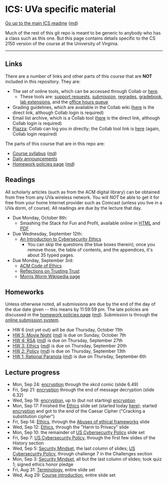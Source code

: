 ICS: UVa specific material
==========================

[Go up to the main ICS readme](../readme.html) ([md](../readme.md))

Much of the rest of this git repo is meant to be generic to anybody who has a class such as this one. But this page contains details specific to the CS 2150 version of the course at the University of Virginia.

------------------------------------------------------------

Links
-----

There are a number of links and other parts of this course that are **NOT** included in this repository.  They are:

- The set of online tools, which can be accessed through Collab or [here][160].
    - These tools are: [support requests][161], [submission][162], [regrades][163], [gradebook][164], [lab extensions][165], and the [office hours queue][166]
- Grading guidelines, which are available in the Collab wiki ([here][171] is the direct link, although Collab login is required)
- Email list archive, which is a Collab tool ([here][170] is the direct link, although Collab login is required)
- [Piazza][152]; Collab can log you in directly; the Collab tool link is [here][172] (again, Collab login required)

The parts of this course that are in this repo are:

- [Course syllabus](syllabus.html) ([md](syllabus.md))
- [Daily announcements](daily-announcements.html#/)
- [Homework policies page](hw-policies.html) ([md](hw-policies.md))


Readings
--------

All scholarly articles (such as from the ACM digital library) can be obtained from free from any UVa wireless network.  You will *NOT* be able to get it for free from your home Internet provider such as Comcast (unless you live in a UVa dorm, of course).  All readings are due by the lecture that day.


- Due Monday, October 8th:
    - Smashing the Stack for Fun and Profit, available online in [HTML](http://phrack.org/issues/49/14.html ) and [PDF](http://www-inst.eecs.berkeley.edu/~cs161/fa08/papers/stack_smashing.pdf)
- Due Wednesday, September 12th:
    - [An Introduction to Cybersecurity Ethics](https://www.scu.edu/media/ethics-center/technology-ethics/IntroToCybersecurityEthics.pdf)
	    - You can skip the questions (the blue boxes therein); once you remove those, the table of contents, and the appendices, it's about 35 typed pages.
- Due Monday, September 3rd:
	- [ACM Code of Ethics](https://www.acm.org/code-of-ethics)
    - [Reflections on Trusting Trust](https://dl.acm.org/citation.cfm?id=358210)
	- [Morris Worm Wikipedia page](https://en.wikipedia.org/wiki/Morris_worm)

Homeworks
-----------

Unless otherwise noted, all submissions are due by the end of the day
of the due date given -- this means by 11:59:59 pm.  The late policies are discussed in the [homework policies page](hw-policies.html) ([md](hw-policies.md)).  Submission is through the [online submission system][162].

- HW 6 (not yet out) will be due Thursday, October 11th
- [HW 5: Movie Night](../hws/hw-movie-night.html) ([md](../hws/hw-movie-night.html)) is due on Sunday, October 7th
- [HW 4: RSA](../hws/hw-rsa.html) ([md](../hws/hw-rsa.md)) is due on Thursday, September 27th
- [HW 3: Ethics](../hws/hw-ethics.html) ([md](../hws/hw-ethics.md)) is due on Thursday, September 20th
- [HW 2: Policy](../hws/hw-policy.html) ([md](../hws/hw-policy.md)) is due on Thursday, September 13th 
- [HW 1: Rational Paranoia](../hws/hw-paranoia.html) ([md](../hws/hw-paranoia.md)) is due on Thursday, September 6th 



Lecture progress
----------------

- Mon, Sep 24: [encryption](../slides/encryption.html#/rsa) through the xkcd comic (slide 6.49)
- Fri, Sep 21: [encryption](../slides/encryption.html#/rsa) through the end of message decryption (slide 6.32)
- Wed, Sep 19: [encryption](../slides/encryption.html#/), up to (but not starting) [encryption](../slides/encryption.html#/rsa)
- Mon, Sep 17: Finished the [Ethics](../slides/ethics.html#/) slide set (started today [here](../slides/ethics.html#/6/13)); started [encryption](../slides/encryption.html#/) and got to the end of the Caesar Cipher ("Cracking a substitution cipher")
- Fri, Sep 14: [Ethics](../slides/ethics.html#/), through the [Abuses of ethical frameworks](../slides/ethics.html#/6/13) slide
- Wed, Sep 12: [Ethics](../slides/ethics.html#/), through the "Harm to Privacy" slide
- Mon, Sep 10: the remainder of [US Cybersecurity Policy](../slides/policy.html#/) slide set
- Fri, Sep 7: [US Cybersecurity Policy](../slides/policy.html#/), through the first few slides of the History section
- Wed, Sep 5: [Security Mindset](../slides/security-mindset.html#/), the last column of slides; [US Cybersecurity Policy](../slides/policy.html#/), through challenge 7 in the Challenges section
- Mon, Sep 3: [Security Mindset](../slides/security-mindset.html#/), all but the last column of slides; took quiz 1; signed ethics honor pledge
- Fri, Aug 31: [Terminology](../slides/terminology.html#/), entire slide set
- Wed, Aug 29: [Course introduction](../slides/introduction.html#/), entire slide set


[152]: https://piazza.com/class/jlbqx6s57xq3we

[160]: https://libra.cs.virginia.edu/~pedagogy/
[161]: https://libra.cs.virginia.edu/~pedagogy/support.php
[162]: https://libra.cs.virginia.edu/~pedagogy/submit.php
[163]: https://libra.cs.virginia.edu/~pedagogy/regrades.php
[164]: https://libra.cs.virginia.edu/~pedagogy/gradebook.php
[165]: https://libra.cs.virginia.edu/~pedagogy/labextension.php
[166]: https://libra.cs.virginia.edu/~pedagogy/queue.php

[170]: https://collab.its.virginia.edu/portal/site/2461b270-0d49-4478-adb0-7dbaa77074e8/tool-reset/4376a884-7a87-40f7-a345-ce3d3df037d7
[171]: https://collab.its.virginia.edu/portal/site/2461b270-0d49-4478-adb0-7dbaa77074e8/tool-reset/6f975cbc-4ec8-44bd-adf4-0215738227b1
[172]: https://collab.its.virginia.edu/portal/site/2461b270-0d49-4478-adb0-7dbaa77074e8/page-reset/747bba69-2da2-4f84-86c5-1f6b1c704d13

